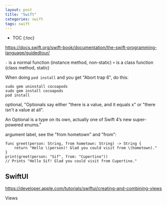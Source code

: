 ```yaml
---
layout: post
title: "Swift"
categories: swift
tags: swift
---
```


* TOC
{:toc}

https://docs.swift.org/swift-book/documentation/the-swift-programming-language/guidedtour/

`-` is a normal function (instance method, non-static)
`+` is a class function (class method, static)

When doing `pod install` and you get "Abort trap 6", do this:

```
sudo gem uninstall cocoapods
sudo gem install cocoapods
pod install
```

optional, "Optionals say either "there is a value, and it equals x" or "there isn't a value at all".

An Optional is a type on its own, actually one of Swift 4’s new super-powered enums."

argument label, see the "from hometown" and "from":

```
func greet(person: String, from hometown: String) -> String {
    return "Hello \(person)! Glad you could visit from \(hometown)."
}
print(greet(person: "Sif", from: "Cupertino"))
// Prints "Hello Sif! Glad you could visit from Cupertino."
```



## SwiftUI

https://developer.apple.com/tutorials/swiftui/creating-and-combining-views

Views


